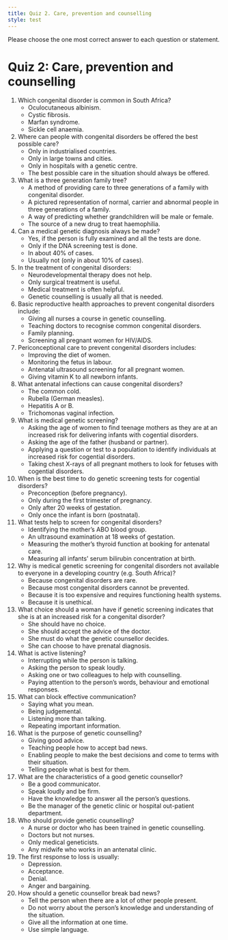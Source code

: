 ```yaml
---
title: Quiz 2. Care, prevention and counselling
style: test
---
```


Please choose the one most correct answer to each question or statement.

# Quiz 2: Care, prevention and counselling

1.	Which congenital disorder is common in South Africa?
	+	Oculocutaneous albinism.
	-	Cystic fibrosis.
	-	Marfan syndrome.
	-	Sickle cell anaemia.
2.	Where can people with congenital disorders be offered the best possible care?
	-	Only in industrialised countries.
	-	Only in large towns and cities.
	-	Only in hospitals with a genetic centre.
	+	The best possible care in the situation should always be offered.
3.	What is a three generation family tree?
	-	A method of providing care to three generations of a family with congenital disorder.
	+	A pictured representation of normal, carrier and abnormal people in three generations of a family.
	-	A way of predicting whether grandchildren will be male or female.
	-	The source of a new drug to treat haemophilia.
4.	Can a medical genetic diagnosis always be made?
	-	Yes, if the person is fully examined and all the tests are done.
	-	Only if the DNA screening test is done.
	+	In about 40% of cases.
	-	Usually not (only in about 10% of cases).
5.	In the treatment of congenital disorders:
	-	Neurodevelopmental therapy does not help.
	-	Only surgical treatment is useful.
	+	Medical treatment is often helpful.
	-	Genetic counselling is usually all that is needed.
6.	Basic reproductive health approaches to prevent congenital disorders include:
	-	Giving all nurses a course in genetic counselling.
	-	Teaching doctors to recognise common congenital disorders.
	+	Family planning.
	-	Screening all pregnant women for HIV/AIDS.
7.	Periconceptional care to prevent congenital disorders includes:
	+	Improving the diet of women.
	-	Monitoring the fetus in labour.
	-	Antenatal ultrasound screening for all pregnant women.
	-	Giving vitamin K to all newborn infants.
8.	What antenatal infections can cause congenital disorders?
	-	The common cold.
	+	Rubella (German measles).
	-	Hepatitis A or B.
	-	Trichomonas vaginal infection.
9.	What is medical genetic screening?
	-	Asking the age of women to find teenage mothers as they are at an increased risk for delivering infants with cogential disorders.
	-	Asking the age of the father (husband or partner).
	+	Applying a question or test to a population to identify individuals at increased risk for cogential disorders.
	-	Taking chest X-rays of all pregnant mothers to look for fetuses with cogential disorders.
10.	When is the best time to do genetic screening tests for cogential disorders?
	+	Preconception (before pregnancy).
	-	Only during the first trimester of pregnancy.
	-	Only after 20 weeks of gestation.
	-	Only once the infant is born (postnatal).
11.	What tests help to screen for congenital disorders?
	-	Identifying the mother’s ABO blood group.
	+	An ultrasound examination at 18 weeks of gestation.
	-	Measuring the mother’s thyroid function at booking for antenatal care.
	-	Measuring all infants’ serum bilirubin concentration at birth.
12.	Why is medical genetic screening for congenital disorders not available to everyone in a developing country (e.g. South Africa)?
	-	Because congenital disorders are rare.
	-	Because most congenital disorders cannot be prevented.
	+	Because it is too expensive and requires functioning health systems.
	-	Because it is unethical.
13.	What choice should a woman have if genetic screening indicates that she is at an increased risk for a congenital disorder?
	-	She should have no choice.
	-	She should accept the advice of the doctor.
	-	She must do what the genetic counsellor decides.
	+	She can choose to have prenatal diagnosis.
14.	What is active listening?
	-	Interrupting while the person is talking.
	-	Asking the person to speak loudly.
	-	Asking one or two colleagues to help with counselling.
	+	Paying attention to the person’s words, behaviour and emotional responses.
15.	What can block effective communication?
	-	Saying what you mean.
	+	Being judgemental.
	-	Listening more than talking.
	-	Repeating important information.
16.	What is the purpose of genetic counselling?
	-	Giving good advice.
	-	Teaching people how to accept bad news.
	+	Enabling people to make the best decisions and come to terms with their situation.
	-	Telling people what is best for them.
17.	What are the characteristics of a good genetic counsellor?
	+	Be a good communicator.
	-	Speak loudly and be firm.
	-	Have the knowledge to answer all the person’s questions.
	-	Be the manager of the genetic clinic or hospital out-patient department.
18.	Who should provide genetic counselling?
	+	A nurse or doctor who has been trained in genetic counselling.
	-	Doctors but not nurses.
	-	Only medical geneticists.
	-	Any midwife who works in an antenatal clinic.
19.	The first response to loss is usually:
	-	Depression.
	-	Acceptance.
	+	Denial.
	-	Anger and bargaining.
20.	How should a genetic counsellor break bad news?
	-	Tell the person when there are a lot of other people present.
	-	Do not worry about the person’s knowledge and understanding of the situation.
	-	Give all the information at one time.
	+	Use simple language.